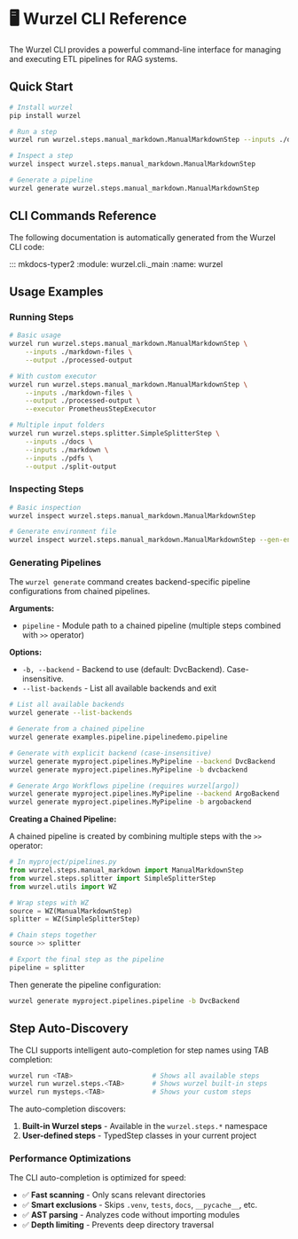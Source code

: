 <!--
SPDX-FileCopyrightText: 2025 Deutsche Telekom AG

SPDX-License-Identifier: CC0-1.0
-->

# 🖥️ Wurzel CLI Reference

The Wurzel CLI provides a powerful command-line interface for managing and executing ETL pipelines for RAG systems.

## Quick Start

```bash
# Install wurzel
pip install wurzel

# Run a step
wurzel run wurzel.steps.manual_markdown.ManualMarkdownStep --inputs ./data --output ./out

# Inspect a step
wurzel inspect wurzel.steps.manual_markdown.ManualMarkdownStep

# Generate a pipeline
wurzel generate wurzel.steps.manual_markdown.ManualMarkdownStep
```

## CLI Commands Reference

The following documentation is automatically generated from the Wurzel CLI code:

::: mkdocs-typer2
    :module: wurzel.cli._main
    :name: wurzel

## Usage Examples

### Running Steps

```bash
# Basic usage
wurzel run wurzel.steps.manual_markdown.ManualMarkdownStep \
    --inputs ./markdown-files \
    --output ./processed-output

# With custom executor
wurzel run wurzel.steps.manual_markdown.ManualMarkdownStep \
    --inputs ./markdown-files \
    --output ./processed-output \
    --executor PrometheusStepExecutor

# Multiple input folders
wurzel run wurzel.steps.splitter.SimpleSplitterStep \
    --inputs ./docs \
    --inputs ./markdown \
    --inputs ./pdfs \
    --output ./split-output
```

### Inspecting Steps

```bash
# Basic inspection
wurzel inspect wurzel.steps.manual_markdown.ManualMarkdownStep

# Generate environment file
wurzel inspect wurzel.steps.manual_markdown.ManualMarkdownStep --gen-env
```

### Generating Pipelines

The `wurzel generate` command creates backend-specific pipeline configurations from chained pipelines.

**Arguments:**
- `pipeline` - Module path to a chained pipeline (multiple steps combined with `>>` operator)

**Options:**
- `-b, --backend` - Backend to use (default: DvcBackend). Case-insensitive.
- `--list-backends` - List all available backends and exit

```bash
# List all available backends
wurzel generate --list-backends

# Generate from a chained pipeline
wurzel generate examples.pipeline.pipelinedemo.pipeline

# Generate with explicit backend (case-insensitive)
wurzel generate myproject.pipelines.MyPipeline --backend DvcBackend
wurzel generate myproject.pipelines.MyPipeline -b dvcbackend

# Generate Argo Workflows pipeline (requires wurzel[argo])
wurzel generate myproject.pipelines.MyPipeline --backend ArgoBackend
wurzel generate myproject.pipelines.MyPipeline -b argobackend
```

**Creating a Chained Pipeline:**

A chained pipeline is created by combining multiple steps with the `>>` operator:

```python
# In myproject/pipelines.py
from wurzel.steps.manual_markdown import ManualMarkdownStep
from wurzel.steps.splitter import SimpleSplitterStep
from wurzel.utils import WZ

# Wrap steps with WZ
source = WZ(ManualMarkdownStep)
splitter = WZ(SimpleSplitterStep)

# Chain steps together
source >> splitter

# Export the final step as the pipeline
pipeline = splitter
```

Then generate the pipeline configuration:
```bash
wurzel generate myproject.pipelines.pipeline -b DvcBackend
```

## Step Auto-Discovery

The CLI supports intelligent auto-completion for step names using TAB completion:

```bash
wurzel run <TAB>                    # Shows all available steps
wurzel run wurzel.steps.<TAB>       # Shows wurzel built-in steps
wurzel run mysteps.<TAB>            # Shows your custom steps
```

The auto-completion discovers:

1. **Built-in Wurzel steps** - Available in the `wurzel.steps.*` namespace
2. **User-defined steps** - TypedStep classes in your current project

### Performance Optimizations

The CLI auto-completion is optimized for speed:

- ✅ **Fast scanning** - Only scans relevant directories
- ✅ **Smart exclusions** - Skips `.venv`, `tests`, `docs`, `__pycache__`, etc.
- ✅ **AST parsing** - Analyzes code without importing modules
- ✅ **Depth limiting** - Prevents deep directory traversal

